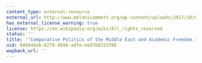 ```yaml
---
content_type: external-resource
external_url: http://www.melanicammett.org/wp-content/uploads/2017/10/Cammett_APSA_CPnewsletter_Winter2007.pdf
has_external_license_warning: true
license: https://en.wikipedia.org/wiki/All_rights_reserved
status: ''
title: '"Comparative Politics of the Middle East and Academic Freedom." (PDF)'
uid: 8469d4ab-8279-4699-adfe-eed7b0323f00
wayback_url: ''
---
```

